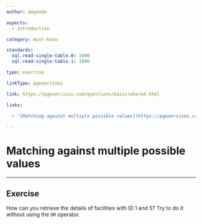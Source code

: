 ```yaml
---
author: amgando

aspects:
  - introduction

category: must-know

standards:
  sql.read-single-table.0: 1000
  sql.read-single-table.1: 1000

type: exercise

linkType: pgexercises

link: https://pgexercises.com/questions/basic/where4.html

links:

  - '[Matching against multiple possible values](https://pgexercises.com/questions/basic/where4.html){documentation}'

---
```


# Matching against multiple possible values

---
## Exercise

How can you retrieve the details of facilities with ID 1 and 5? Try to do it without using the `OR` operator.
